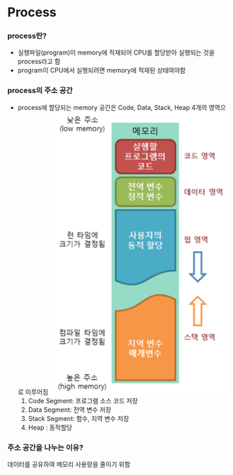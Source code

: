 # Process

### process란?
- 실행파일(program)이 memory에 적재되어 CPU를 할당받아 실행되는 것을 process라고 함
- program이 CPU에서 실행되려면 memory에 적재된 상태여야함

### process의 주소 공간
- process에 할당되는 memory 공간은 Code, Data, Stack, Heap 4개의 영역으로 이루어짐
  ![TCP](../OperatingSystem/process-1.png)
  1. Code Segment: 프로그램 소스 코드 저장
  2. Data Segment: 전역 변수 저장
  3. Stack Segment: 함수, 지역 변수 저장
  4. Heap : 동적할당
 
### 주소 공간을 나누는 이유?
데이터를 공유하여 메모리 사용량을 줄이기 위함



